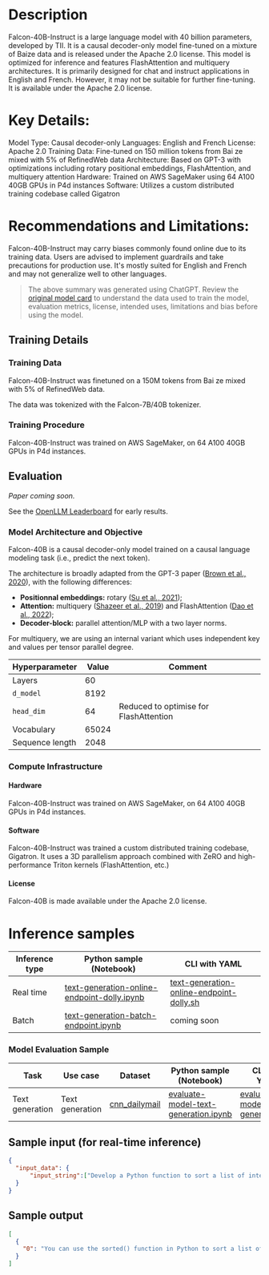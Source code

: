 # Description
Falcon-40B-Instruct is a large language model with 40 billion parameters, developed by TII. It is a causal decoder-only model fine-tuned on a mixture of Baize data and is released under the Apache 2.0 license. This model is optimized for inference and features FlashAttention and multiquery architectures. It is primarily designed for chat and instruct applications in English and French. However, it may not be suitable for further fine-tuning. It is available under the Apache 2.0 license.

# Key Details:

Model Type: Causal decoder-only
Languages: English and French
License: Apache 2.0
Training Data: Fine-tuned on 150 million tokens from Bai ze mixed with 5% of RefinedWeb data
Architecture: Based on GPT-3 with optimizations including rotary positional embeddings, FlashAttention, and multiquery attention
Hardware: Trained on AWS SageMaker using 64 A100 40GB GPUs in P4d instances
Software: Utilizes a custom distributed training codebase called Gigatron

# Recommendations and Limitations:

Falcon-40B-Instruct may carry biases commonly found online due to its training data.
Users are advised to implement guardrails and take precautions for production use.
It's mostly suited for English and French and may not generalize well to other languages.

> The above summary was generated using ChatGPT. Review the <a href="https://huggingface.co/tiiuae/falcon-40b" target="_blank">original model card</a> to understand the data used to train the model, evaluation metrics, license, intended uses, limitations and bias before using the model.

## Training Details

### Training Data

Falcon-40B-Instruct was finetuned on a 150M tokens from Bai ze mixed with 5% of RefinedWeb data.

The data was tokenized with the Falcon-7B/40B tokenizer.

### Training Procedure 

Falcon-40B-Instruct was trained on AWS SageMaker, on 64 A100 40GB GPUs in P4d instances.


## Evaluation

*Paper coming soon.*

See the [OpenLLM Leaderboard](https://huggingface.co/spaces/HuggingFaceH4/open_llm_leaderboard) for early results.


### Model Architecture and Objective

Falcon-40B is a causal decoder-only model trained on a causal language modeling task (i.e., predict the next token).

The architecture is broadly adapted from the GPT-3 paper ([Brown et al., 2020](https://arxiv.org/abs/2005.14165)), with the following differences:

* **Positionnal embeddings:** rotary ([Su et al., 2021](https://arxiv.org/abs/2104.09864));
* **Attention:** multiquery ([Shazeer et al., 2019](https://arxiv.org/abs/1911.02150)) and FlashAttention ([Dao et al., 2022](https://arxiv.org/abs/2205.14135));
* **Decoder-block:** parallel attention/MLP with a two layer norms.

For multiquery, we are using an internal variant which uses independent key and values per tensor parallel degree.

| **Hyperparameter** | **Value** | **Comment**                            |
|--------------------|-----------|----------------------------------------|
| Layers             | 60        |                                        |
| `d_model`          | 8192      |                                        |
| `head_dim`         | 64        | Reduced to optimise for FlashAttention |
| Vocabulary         | 65024     |                                        |
| Sequence length    | 2048      |                                        |

### Compute Infrastructure

#### Hardware

Falcon-40B-Instruct was trained on AWS SageMaker, on 64 A100 40GB GPUs in P4d instances.

#### Software

Falcon-40B-Instruct was trained a custom distributed training codebase, Gigatron. It uses a 3D parallelism approach combined with ZeRO and high-performance Triton kernels (FlashAttention, etc.)

#### License

Falcon-40B is made available under the Apache 2.0 license.

# Inference samples

Inference type|Python sample (Notebook)|CLI with YAML
|--|--|--|
Real time|<a href="https://aka.ms/azureml-infer-online-sdk-text-generation-dolly" target="_blank">text-generation-online-endpoint-dolly.ipynb</a>|<a href="https://aka.ms/azureml-infer-online-cli-text-generation-dolly" target="_blank">text-generation-online-endpoint-dolly.sh</a>
Batch |<a href="https://aka.ms/azureml-infer-batch-sdk-text-generation" target="_blank">text-generation-batch-endpoint.ipynb</a>| coming soon

### Model Evaluation Sample

Task| Use case| Dataset| Python sample (Notebook)| CLI with YAML
|--|--|--|--|--|
Text generation | Text generation | <a href="https://huggingface.co/datasets/cnn_dailymail" target="_blank"> cnn_dailymail </a> | <a href="https://aka.ms/azureml-eval-sdk-text-generation/" target="_blank">evaluate-model-text-generation.ipynb</a> | <a href="https://aka.ms/azureml-eval-cli-text-generation/" target="_blank">evaluate-model-text-generation.yml</a>


## Sample input (for real-time inference)

```json
{
  "input_data": {
      "input_string":["Develop a Python function to sort a list of integers in ascending order"]
  }
}
```

## Sample output
```json
[
  {
    "0": "You can use the sorted() function in Python to sort a list of integers in ascending order. Here's an example: my_list = [3,1,6,4,1,5] sorted_list = sorted(my_list) print(sorted_list) This will output: [1,1,3,4,5,6]"
  }
]
```
